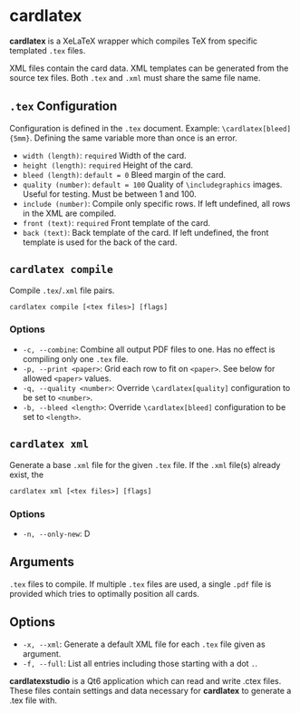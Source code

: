 # cardlatex

**cardlatex** is a XeLaTeX wrapper which compiles TeX from specific templated `.tex` files. 

XML files contain the card data. XML templates can be generated from the source tex files. 
Both `.tex` and `.xml` must share the same file name.

## `.tex` Configuration

Configuration is defined in the `.tex` document. Example: `\cardlatex[bleed]{5mm}`. Defining the same variable more than once is an error.

- `width (length)`: `required` Width of the card.
- `height (length)`: `required` Height of the card.
- `bleed (length)`: `default = 0` Bleed margin of the card.
- `quality (number)`: `default = 100` Quality of `\includegraphics` images. Useful for testing. Must be between 1 and 100.
- `include (number)`: Compile only specific rows. If left undefined, all rows in the XML are compiled.
- `front (text)`: `required` Front template of the card.
- `back (text)`: Back template of the card. If left undefined, the front template is used for the back of the card.

## `cardlatex compile`

Compile `.tex`/`.xml` file pairs.

`cardlatex compile [<tex files>] [flags]`

### Options

- `-c, --combine`: Combine all output PDF files to one. Has no effect is compiling only one `.tex` file.
- `-p, --print <paper>`: Grid each row to fit on `<paper>`. See below for allowed `<paper>` values.
- `-q, --quality <number>`: Override `\cardlatex[quality]` configuration to be set to `<number>`.
- `-b, --bleed <length>`: Override `\cardlatex[bleed]` configuration to be set to `<length>`.

## `cardlatex xml`

Generate a base `.xml` file for the given `.tex` file. If the `.xml` file(s) already exist, the 

`cardlatex xml [<tex files>] [flags]`

### Options

- `-n, --only-new`: D


## Arguments

`.tex` files to compile. If multiple `.tex` files are used, a single `.pdf` file is provided which tries to optimally position all cards.

## Options

- `-x, --xml`: Generate a default XML file for each `.tex` file given as argument.
- `-f, --full`: List all entries including those starting with a dot `.`.

**cardlatexstudio** is a Qt6 application which can read and write .ctex files. These files contain settings and data necessary for **cardlatex** to generate a .tex file with.